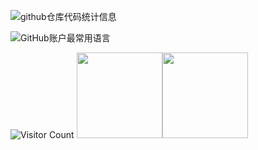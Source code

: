![github仓库代码统计信息](https://github-stats.ubrong.com/api?username=codezzzsleep&show_icons=true&theme=tokyonight)

![GitHub账户最常用语言](https://github-stats.ubrong.com/api/top-langs/?username=codezzzsleep&layout=compact&theme=tokyonight)

![Visitor Count](https://profile-counter.glitch.me/{codezzzsleep}/count.svg)
<img align="" height="137px" src="https://github-readme-stats.vercel.app/api?username=codezzzsleep&hide_title=true&hide_border=true&show_icons=true&include_all_commits=true&line_height=21&bg_color=0,EC6C6C,FFD479,FFFC79,73FA79&theme=graywhite&locale=cn" /><img align="" height="137px" src="https://github-readme-stats.vercel.app/api/top-langs/?username=liyupi&hide_title=true&hide_border=true&layout=compact&bg_color=0,73FA79,73FDFF,D783FF&theme=graywhite&locale=cn" />
